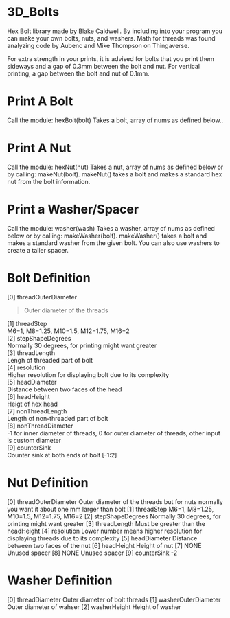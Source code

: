# 3D_Bolts
Hex Bolt library made by Blake Caldwell. By including into your program you can make your own bolts, nuts, and washers.
Math for threads was found analyzing code by Aubenc and Mike Thompson on Thingaverse.

For extra strength in your prints, it is advised for bolts that you print them sideways and a gap of 0.3mm between the bolt and nut.
For vertical printing, a gap between the bolt and nut of 0.1mm.

# Print A Bolt
Call the module: hexBolt(bolt)
    Takes a bolt, array of nums as defined below..
    
# Print A Nut
Call the module: hexNut(nut)
    Takes a nut, array of nums as defined below or by calling: makeNut(bolt). makeNut() takes a bolt and makes a standard hex nut from the bolt information.
    
# Print a Washer/Spacer
Call the module: washer(wash)
    Takes a washer, array of nums as defined below or by calling: makeWasher(bolt). makeWasher() takes a bolt and makes a standard washer from the given bolt. You can also use washers to create a taller spacer.

# Bolt Definition

[0] threadOuterDiameter  

> Outer diameter of the threads  

[1] threadStep  
      M6=1, M8=1.25, M10=1.5, M12=1.75, M16=2  
[2] stepShapeDegrees  
      Normally 30 degrees, for printing might want greater  
[3] threadLength  
      Lengh of threaded part of bolt  
[4] resolution  
      Higher resolution for displaying bolt due to its complexity  
[5] headDiameter  
      Distance between two faces of the head  
[6] headHeight  
      Heigt of hex head  
[7] nonThreadLength  
      Length of non-threaded part of bolt  
[8] nonThreadDiameter  
      -1 for inner diameter of threads, 0 for outer diameter of threads, other input is custom diameter  
[9] counterSink  
      Counter sink at both ends of bolt [-1:2]  
     
# Nut Definition

[0] threadOuterDiameter
  Outer diameter of the threads but for nuts normally you want it about one mm larger than bolt
[1] threadStep
  M6=1, M8=1.25, M10=1.5, M12=1.75, M16=2
[2] stepShapeDegrees
      Normally 30 degrees, for printing might want greater
[3] threadLength
      Must be greater than the headHeight
[4] resolution
      Lower number means higher resolution for displaying threads due to its complexity
[5] headDiameter
      Distance between two faces of the nut
[6] headHeight
      Height of nut
[7] NONE
      Unused spacer
[8] NONE
      Unused spacer
[9] counterSink
      -2
      
# Washer Definition

[0] threadDiameter
      Outer diameter of bolt threads
[1] washerOuterDiameter
      Outer diameter of wahser
[2] washerHeight
      Height of washer
